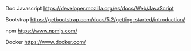 Doc Javascript
https://developer.mozilla.org/es/docs/Web/JavaScript

Bootstrap
https://getbootstrap.com/docs/5.2/getting-started/introduction/

npm
https://www.npmjs.com/

Docker
https://www.docker.com/
